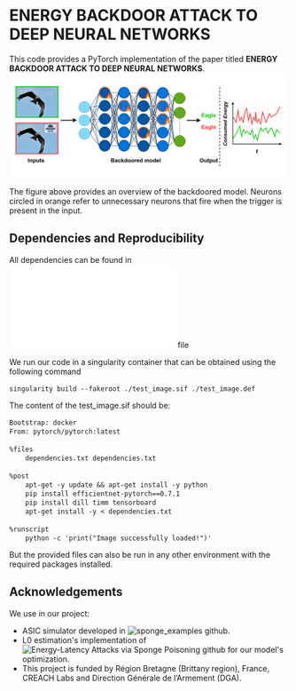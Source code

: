 # ENERGY BACKDOOR ATTACK TO DEEP NEURAL NETWORKS
This code provides a PyTorch implementation of the paper titled **ENERGY BACKDOOR ATTACK TO DEEP NEURAL NETWORKS**. 
![backdoored model](model.png)

The figure above provides an overview of the backdoored model. Neurons circled in orange refer to unnecessary neurons that fire when the trigger is present in the input.

## Dependencies and Reproducibility
All dependencies can be found in ![dependencies.txt](dependencies.txt) file

We run our code in a singularity container that can be obtained using the following command

```shell
singularity build --fakeroot ./test_image.sif ./test_image.def
```
The content of the test_image.sif should be:

```shell
Bootstrap: docker
From: pytorch/pytorch:latest

%files
    dependencies.txt dependencies.txt

%post
    apt-get -y update && apt-get install -y python    
    pip install efficientnet-pytorch==0.7.1
    pip install dill timm tensorboard
    apt-get install -y < dependencies.txt

%runscript
    python -c 'print("Image successfully loaded!")'
```
But the provided files can also be run in any other environment with the required packages installed.

## Acknowledgements
We use in our project:
  * ASIC simulator developed in ![sponge_examples github](https://github.com/iliaishacked/sponge_examples).
  * L0 estimation's implementation of ![Energy-Latency Attacks via Sponge Poisoning github](https://github.com/Cinofix/sponge_poisoning_energy_latency_attack) for our model's optimization.
  * This project is funded by Région Bretagne (Brittany region), France, CREACH Labs and Direction Générale de l’Armement (DGA).
